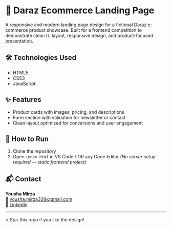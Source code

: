 # 🛒 Daraz Ecommerce Landing Page

A responsive and modern landing page design for a fictional Daraz e-commerce product showcase. Built for a frontend competition to demonstrate clean UI layout, responsive design, and product-focused presentation.

## 🛠️ Technologies Used

- HTML5  
- CSS3  
- JavaScript  

## ✨ Features
 
- Product cards with images, pricing, and descriptions  
- Form section with validation for newsletter or contact  
- Clean layout optimized for conversions and user engagement

## 📁 How to Run

1. Clone the repository  
2. Open `index.html` in VS Code / OR any Code Editor
*(No server setup required — static frontend project)*

## 📬 Contact

**Yousha Mirza**  
📧 yousha.mirza328@gmail.com  
🔗 [LinkedIn](https://linkedin.com/in/yousha-mirza-5886a5281)

---

⭐ Star this repo if you like the design!
